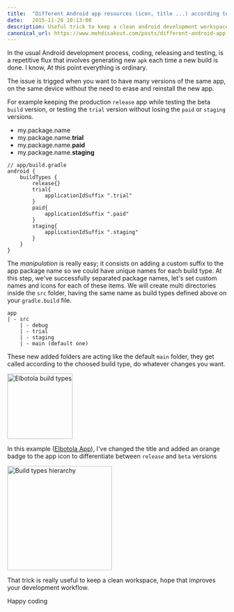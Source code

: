 ```yaml
---
title:  "Different Android app resources (icon, title ...) according to gradle build type"
date:   2015-11-28 10:13:00
description: Useful trick to keep a clean android development workspace
canonical_url: https://www.mehdisakout.com/posts/different-android-app-resources-gradle-build-type/
---
```


In the usual Android development process, coding, releasing and testing, is a repetitive flux that involves generating new `apk` each time a new build is done. I know, At this point everything is ordinary.

The issue is trigged when you want to have many versions of the same app, on the same device without the need to erase and reinstall the new app. 

For example keeping the production `release` app while testing the beta `build` version, or testing the `trial` version without losing the `paid` or `staging` versions.

- my.package.name
- my.package.name.**trial**
- my.package.name.**paid**
- my.package.name.**staging**


~~~
// app/build.gradle
android {
	buildTypes {
		release{}
		trial{
			applicationIdSuffix ".trial"
		}
		paid{
			applicationIdSuffix ".paid"
		}
		staging{
			applicationIdSuffix ".staging"
		}
	}
}
~~~

The *manipulation* is really easy; it consists on adding a custom suffix to the app package name so we could have unique names for each build type. At this step, we've successfully separated package names, let's set custom names and icons for each of these items.
We will create multi directories inside the `src` folder, having the same name as build types defined above on your `gradle.build` file.

~~~
app
| - src
	| - debug
	| - trial
	| - staging
	| - main (default one)

~~~
These new added folders are acting like the default `main` folder, they get called according to the choosed build type, do whatever changes you want.

<img src="http://www.awesomescreenshot.com/upload/162377/167439/45118ccc-4286-4d7b-5dfc-cf8245537139.png" alt="Elbotola build types" width="150">

In this example ([Elbotola App](https://play.google.com/store/apps/details?id=com.mobiacube.elbotola)), I've changed the title and added an orange badge to the app icon to differentiate between `release` and `beta` versions

<img src="http://www.awesomescreenshot.com/upload/162377/167439/b91c3bd2-32c4-4173-5c42-884ecfc76984.png" alt="Build types hierarchy" width="240">

That trick is really useful to keep a clean workspace, hope that improves your development workflow.

Happy coding
